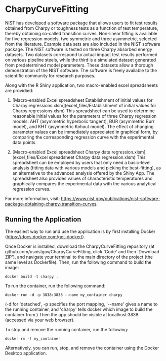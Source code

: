 # CharpyCurveFitting

NIST has developed a software package that allows users to fit test results obtained from Charpy or toughness tests as a function of test temperature, thereby obtaining so-called transition curves. Non-linear fitting is available for five regression models, two symmetric and three asymmetric, selected from the literature. Example data sets are also included in the NIST software package. The NIST software is tested on three Charpy absorbed energy datasets. Two datasets correspond to actual impact test results performed on various pipeline steels, while the third is a simulated dataset generated from predetermined model parameters. These datasets allow a thorough demonstration of the NIST software. The software is freely available to the scientific community for research purposes. 

Along with the R Shiny application, two macro-enabled excel spreadsheets are providied:

1. [Macro-enabled Excel spreadsheet Establishment of initial values for Charpy regressions.xlsm](excel_files/Establishment of initial values for Charpy regressions.xlsm)
This spreadsheet can be used to determine reasonable initial values for the parameters of three Charpy regression models: AHT (asymmetric hyperbolic tangent), BUR (asymmetric Burr model), and KHT (asymmetric Kohout model). The effect of changing parameter values can be immediately appreciated in graphical form, by comparing the corresponding regression curve with the experimental data points.

2. [Macro-enabled Excel spreadsheet Charpy data regression.xlsm](excel_files/Excel spreadsheet Charpy data regression.xlsm)
This spreadsheet can be employed by users that only need a basic-level analysis (fitting data with various models and picking the best-fitting), as an alternative to the advanced analysis offered by the Shiny App. The spreadsheet also provides values of characteristic temperatures and graphically compares the experimental data with the various analytical regression curves.


For more information, visit: https://www.nist.gov/publications/nist-software-package-obtaining-charpy-transition-curves.

## Running the Application

The easiest way to run and use the application is by first installing Docker (https://docs.docker.com/get-docker/).

Once Docker is installed, download the CharpyCurveFitting repository (at github.com/usnistgov/CharpyCurveFitting, click 'Code' and then 'Download ZIP'), and navigate your terminal to the main directory of the project (the same level as Dockerfile). Then, run the following command to build the image:
```
docker build -t charpy .
```
To run the container, run the following command:
```
docker run -d -p 3838:3838 --name my_container charpy
```
(-d for 'detached', -p specifies the port mapping, '--name' gives a name to the running container, and 'charpy' tells docker which image to build the container from.) Then the app should be visible at localhost:3838 (accessed via your web browser).

To stop and remove the running container, run the following:
```
docker rm -f my_container
```

Alternatively, you can run, stop, and remove the container using the Docker Desktop application.
